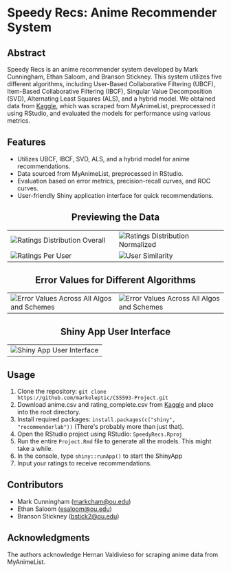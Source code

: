 # Speedy Recs: Anime Recommender System

## Abstract
Speedy Recs is an anime recommender system developed by Mark Cunningham, Ethan Saloom, and Branson Stickney. This system utilizes five different algorithms, including User-Based Collaborative Filtering (UBCF), Item-Based Collaborative Filtering (IBCF), Singular Value Decomposition (SVD), Alternating Least Squares (ALS), and a hybrid model. We obtained data from [Kaggle](https://www.kaggle.com/datasets/hernan4444/anime-recommendation-database-2020), which was scraped from MyAnimeList, preprocessed it using RStudio, and evaluated the models for performance using various metrics.

## Features
- Utilizes UBCF, IBCF, SVD, ALS, and a hybrid model for anime recommendations.
- Data sourced from MyAnimeList, preprocessed in RStudio.
- Evaluation based on error metrics, precision-recall curves, and ROC curves.
- User-friendly Shiny application interface for quick recommendations.

<table>
  <h2 align="center"><b>Previewing the Data</b></h2>
  <tr>
    <td width=50%>
        <img src="https://github.com/markoleptic/CS5593-Project/assets/86213229/a85e97bf-59e8-4a33-bc52-9e53594c8943" alt="Ratings Distribution Overall">
    </td>
    <td width=50%>
        <img src="https://github.com/markoleptic/CS5593-Project/assets/86213229/51f0c9e4-04c9-4460-a45a-c4bccaff792d" alt="Ratings Distribution Normalized">
    </td>
  </tr>
  <tr>
    <td width=50%>
      <img src="https://github.com/markoleptic/CS5593-Project/assets/86213229/8d3e1c28-34dd-4da4-a974-ba160ce8bdc1" alt="Ratings Per User">
    </td>
    <td width=50%>
      <img src="https://github.com/markoleptic/CS5593-Project/assets/86213229/a868bcb6-e1bb-477a-8cf1-58bf33d8926b" alt="User Similarity">
    </td>
  </tr>
</table>

<table>
  <h2 align="center"><b>Error Values for Different Algorithms</b></h2>
  <tr>
    <td width=50%><img src="https://github.com/markoleptic/CS5593-Project/assets/86213229/70a9a299-65c5-41ab-9159-92a7db03c98b" alt="Error Values Across All Algos and Schemes"></td>
    <td width=50%><img src="https://github.com/markoleptic/CS5593-Project/assets/86213229/91cd6d12-a0b5-44c2-b3bc-4c81403079d0" alt="Error Values Across All Algos and Schemes"></td>
  </tr>
</table>

<table align="center">
  <h2 align="center">
    <b>
      Shiny App User Interface
    </b>
  </h2>
  <tr align="center">
    <td align="center">
      <img src="https://github.com/markoleptic/CS5593-Project/assets/86213229/61127a25-d91f-4fb6-bc61-3c307c66ed47" alt="Shiny App User Interface">
    </td>
  </tr>
</table>

## Usage
1. Clone the repository: `git clone https://github.com/markoleptic/CS5593-Project.git`
2. Download anime.csv and rating_complete.csv from [Kaggle](https://www.kaggle.com/datasets/hernan4444/anime-recommendation-database-2020) and place into the root directory.
3. Install required packages: `install.packages(c("shiny", "recommenderlab"))` (There's probably more than just that).
4. Open the RStudio project using RStudio: `SpeedyRecs.Rproj `
5. Run the entire `Project.Rmd` file to generate all the models. This might take a while.
6. In the console, type `shiny::runApp()` to start the ShinyApp
7. Input your ratings to receive recommendations.

## Contributors
- Mark Cunningham (markcham@ou.edu)
- Ethan Saloom (esaloom@ou.edu)
- Branson Stickney (bstick2@ou.edu)

## Acknowledgments
The authors acknowledge Hernan Valdivieso for scraping anime data from MyAnimeList.
